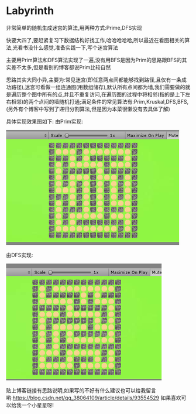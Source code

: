 # Labyrinth
非常简单的随机生成迷宫的算法,用两种方式:Prime,DFS实现

快要大四了,要赶紧复习下数据结构好找工作,哈哈哈哈哈,所以最近在看图相关的算法,光看书没什么感觉,准备实践一下,写个迷宫算法

主要用Prim算法和DFS算法实现了一遍,没有用BFS是因为Prim的思路跟BFS的其实差不太多,但是看别的博客都说Prim比较自然

思路其实大同小异,主要为:常见迷宫(即任意两点间都能够找到路径,且仅有一条成功路径),迷宫可看做一组连通图(用数组储存),默认所有点间都为墙,我们需要做的就是遍历整个图中所有的点,并且不重复访问,在遍历图的过程中将相邻(指的是上下左右相邻)的两个点间的墙随机打通;满足条件的常见算法有:Prim,Kruskal,DFS,BFS,(另外有个博客中写到了递归分割算法,但是因为本菜很懒没有去具体了解)

具体实现效果图如下:
由Prim实现:

![Image text](https://github.com/Bigbao123/Labyrinth/blob/master/prim.png)

由DFS实现:

![Image text](https://github.com/Bigbao123/Labyrinth/blob/master/DFS.png)

贴上博客链接有思路说明,如果写的不好有什么建议也可以给我留言哟:https://blog.csdn.net/qq_38064109/article/details/93554529
如果喜欢可以给我一个小星星呀!

